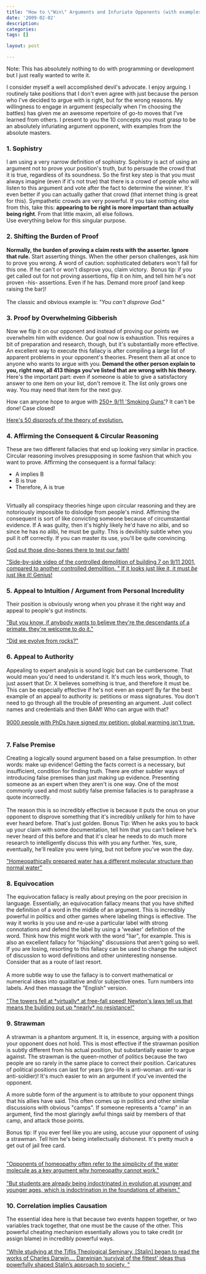 ```yaml
---
title: "How to \"Win\" Arguments and Infuriate Opponents (with examples!)"
date: '2009-02-02'
description:
categories:
tags: []

layout: post

---
```

Note: This has absolutely nothing to do with programming or development but I just really wanted to write it.

I consider myself a well accomplished devil's advocate. I enjoy arguing. I routinely take positions that I don't even agree with just because the person who I've decided to argue with is right, but for the wrong reasons. My willingness to engage in argument (especially when I'm choosing the battles) has given me an awesome repertoire of go-to moves that I've learned from others. I present to you the 10 concepts you must grasp to be an absolutely infuriating argument opponent, with examples from the absolute masters.
<h3>1. Sophistry</h3>
I am using a very narrow definition of sophistry. Sophistry is act of using an argument not to prove your position's truth, but to persuade the crowd that it is true, regardless of its soundness. So the first key step is that you must always imagine (even if it's not true) that there is a crowd of people who will listen to this argument and vote after the fact to determine the winner. It's even better if you can actually gather that crowd (that internet thing is great for this). Sympathetic crowds are very powerful. If you take nothing else from this, take this: <strong>appearing to be right is more important than actually being right</strong>. From that little maxim, all else follows.<br id="hwdx6" />
Use everything below for this singular purpose.<br id="hwdx9" />
<h3>2. Shifting the Burden of Proof</h3>
<strong>Normally, the burden of proving a claim rests with the asserter. Ignore that rule.</strong> Start asserting things. When the other person challenges, ask him to prove you wrong. A word of caution: sophisticated debaters won't fall for this one. If he can't or won't disprove you, claim victory.  Bonus tip: if you get called out for not proving assertions, flip it on him, and tell him he's not proven -his- assertions. Even if he has. Demand more proof (and keep raising the bar)! <br id="fx9y" /><br id="hwdx16" />The classic and obvious example is:<em> "You can't disprove God."</em><br id="f:id" /><a href="http://www.google.com/search?q=f4+test+psyops+killtown"></a>

<strong></strong>
<h3>3. Proof by Overwhelming Gibberish</h3>
Now we flip it on our opponent and instead of proving our points we overwhelm him with evidence. Our goal now is exhaustion. This requires a bit of preparation and research, though, but it's substantially more effective. An excellent way to execute this fallacy is after compiling a large list of apparent problems in your opponent's theories. Present them all at once to anyone who wants to argue with you.<strong> Demand the other person explain to you, right now, all 413 things you've listed that are wrong with his theory. </strong>Here's the important part: even if someone is able to give a satisfactory answer to one item on your list, don't remove it. The list only grows one way. You may need that item for the next guy.

How can anyone hope to argue with <a href="http://www.google.com/search?q=250%2B+smoking+guns">250+ 9/11 'Smoking Guns'</a>? It can't be done! Case closed!

<a href="http://www.ldolphin.org/wmwilliams.html">Here's 50 disproofs of the theory of evolution.</a>
<h3>4. Affirming the Consequent &amp; Circular Reasoning</h3>
These are two different fallacies that end up looking very similar in practice. Circular reasoning involves presupposing in some fashion that which you want to prove. Affirming the consequent is a formal fallacy:<br id="hwdx58" />
<ul>
	<li>A implies B</li>
	<li>B is true</li>
	<li>Therefore, A is true</li>
</ul>
<br id="hwdx62" />Virtually all conspiracy theories hinge upon circular reasoning and they are notoriously impossible to dislodge from people's mind. Affirming the consequent is sort of like convicting someone because of circumstantial evidence. If A was guilty, then it's highly likely he'd have no alibi, and so since he has no alibi, he must be guilty. This is devilishly subtle when you pull it off correctly. If you can master its use, you'll be quite convincing.

<a href="http://en.wikipedia.org/wiki/Philip_Henry_Gosse#Omphalos">God put those dino-bones there to test our faith!</a>

<a href="http://www.youtube.com/watch?v=73qK4j32iuo&amp;feature=related">"<span>Side-by-side video of the controlled demolition of building 7 on 9/11 2001, compared to another controlled demolition. " If it looks just like it, it must<em> be</em> just like it! Genius!</span></a>
<h3>5. Appeal to Intuition / Argument from Personal Incredulity</h3>
Their position is obviously wrong when you phrase it the right way and appeal to people's gut instincts.

<a href="http://politicalticker.blogs.cnn.com/2007/06/05/huckabee-im-not-writing-a-science-book/">"But you know, if anybody wants to believe they're the descendants of a primate, they're welcome to do it."</a>

<a href="http://www.google.com/search?q=%22evolve+from+rocks%22">"Did we evolve from rocks?"</a>
<h3>6. Appeal to Authority</h3>
Appealing to expert analysis is sound logic but can be cumbersome. That would mean you'd need to understand it. It's much less work, though, to just assert that Dr. X believes something is true, and therefore it must be. This can be especially effective if he's not even an expert! By far the best example of an appeal to authority is: petitions or mass signatures. You don't need to go through all the trouble of presenting an argument. Just collect names and credentials and then BAM! Who can argue with that?<br id="hwdx101" /><br id="hwdx103" /><a href="http://www.google.com/search?q=%22global+warming+petition+project%22+phds">9000 people with PhDs have signed my petition: global warming isn't true.</a><br id="hwdx105" /><br id="hwdx107" />
<h3>7. False Premise</h3>
Creating a logically sound argument based on a false presumption. In other words: make up evidence! Getting the facts correct is a necessary, but insufficient, condition for finding truth. There are other subtler ways of introducing false premises than just making up evidence. Presenting someone as an expert when they aren't is one way. One of the most commonly used and most subtly false premise fallacies is to paraphrase a quote incorrectly. <br id="hwdx111" /><br id="hwdx112" />The reason this is so incredibly effective is because it puts the onus on your opponent to disprove something that it's incredibly unlikely for him to have ever heard before. That's just golden. Bonus Tip: When he asks you to back up your claim with some documentation, tell him that you can't believe he's never heard of this before and that it's clear he needs to do much more research to intelligently discuss this with you any further. Yes, sure, eventually, he'll realize you were lying, but not before you've won the day.<br id="hwdx113" />
<p id="d7j72"><a href="http://www.google.com/search?q=myths+%22homeopathically+prepared+water+has+a+different+molecular+structure+than+normal+water%22">"Homeopathically prepared water has a different molecular structure than normal water"</a></p>

<h3>8. Equivocation</h3>
The equivocation fallacy is really about preying on the poor precision in language. Essentially, an equivocation fallacy means that you have shifted the definition of a word in the middle of an argument. This is incredibly powerful in politics and other games where labeling things is effective. The way it works is you use and re-use a particular label with strong connotations and defend the label by using a 'weaker' definition of the word. Think how this might work with the word "liar", for example. This is also an excellent fallacy for "hijacking" discussions that aren't going so well. If you are losing, resorting to this fallacy can be used to change the subject of discussion to word definitions and other uninteresting nonsense. Consider that as a route of last resort.<br id="tsyt" /><br id="tsyt0" />A more subtle way to use the fallacy is to convert mathematical or numerical ideas into qualitative and/or subjective ones. Turn numbers into labels. And then massage the "English" version.  <br id="hwdx121" /><a href="http://www.google.com/search?q=george+washington+blog+towers+fell+at+virtually+freefall+%22no+resistance%22"><br id="tsyt1" />"The towers fell at *virtually* at free-fall speed! Newton's laws tell us that means the building put up *nearly* no resistance!"</a><br id="hwdx126" />
<h3>9. Strawman</h3>
A strawman is a phantom argument. It is, in essence, arguing with a position your opponent does not hold. This is most effective if the strawman position is subtly different from his actual position, but substantially easier to argue against. The strawman is the queen-mother of politics because the two people are so rarely in the same place to correct their position. Caricatures of political positions can last for years (pro-life is anti-woman. anti-war is anti-soldier)! It's much easier to win an argument if you've invented the opponent.<br id="wpmg" />

A more subtle form of the argument is to attribute to your opponent things that his allies have said. This often comes up in politics and other similar discussions with obvious "camps". If someone represents a "camp" in an argument, find the most glaringly awful things said by members of that camp, and attack those points.

Bonus tip: If you ever feel like you are using, accuse your opponent of using a strawman. Tell him he's being intellectually dishonest. It's pretty much a get out of jail free card.

<br id="ggn-" /><a href="http://www.google.com/search?q=%22However+this+is+not+the+case+as+has+now+been+shown+by+several+fields+of+science+outside+of+homeopathy%22&amp;btnG=Search">"Opponents of homeopathy often refer to the simplicity of the water molecule as a key argument why homeopathy cannot work."</a><br id="ggn-0" /><br id="hwdx133" /><a href="http://www.google.com/search?q=%22But+students+are+already+being+indoctrinated+in+evolution+at+younger+and+younger+ages%2C+which+is+indoctrination+in+the+foundations+of+atheism.+%22">"But students are already being indoctrinated in evolution at younger and younger     ages, which is indoctrination in the foundations of atheism."</a>
<h3>10. Correlation implies Causation</h3>
The essential idea here is that because two events happen together, or two variables track together, that one must be the cause of the other. This powerful cheating mechanism essentially allows you to take credit (or assign blame) in incredibly powerful ways. <br id="hwdx142" /><br id="x8.d" /><a href="http://www.google.com/search?q=%22ideas+thus+powerfully+shaped+Stalin%E2%80%99s+approach+to+society.+%22">"While   studying at the Tiflis Theological Seminary, [Stalin] began to read the works of Charles   Darwin.... Darwinian ‘survival of the fittest’ ideas thus powerfully shaped   Stalin’s approach to society. "</a>
